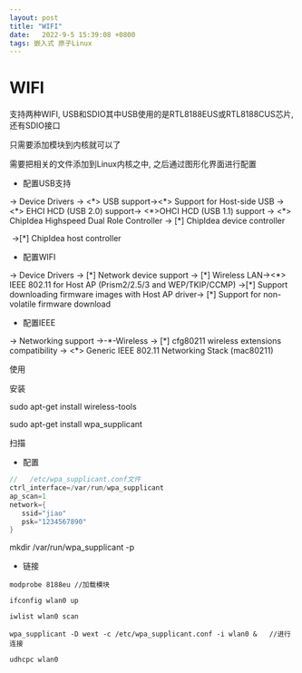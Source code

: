 ```yaml
---
layout: post
title: "WIFI" 
date:   2022-9-5 15:39:08 +0800
tags: 嵌入式 原子Linux 
---
```


# WIFI

支持两种WIFI, USB和SDIO其中USB使用的是RTL8188EUS或RTL8188CUS芯片, 还有SDIO接口

只需要添加模块到内核就可以了

需要把相关的文件添加到Linux内核之中, 之后通过图形化界面进行配置



+   配置USB支持

-> Device Drivers                                                                                                                                                                                                                         -> <\*> USB support-><\*> Support for Host-side USB -> <\*> EHCI HCD (USB 2.0) support-> <\*>OHCI HCD (USB 1.1) support       -> <\*> ChipIdea Highspeed Dual Role Controller   -> [\*] ChipIdea device controller

​																									->[*] ChipIdea host controller 

+   配置WIFI

-> Device Drivers                                                                                                                                                                                                                         -> [\*] Network device support                                                                                                                                                         -> [\*] Wireless LAN-><*> IEEE 802.11 for Host AP (Prism2/2.5/3 and WEP/TKIP/CCMP)       ->[\*] Support downloading firmware images with Host AP driver-> [\*] Support for non-volatile firmware download

+   配置IEEE

-> Networking support                                                                                                     ->-\*-Wireless                                                                                                       -> [\*] cfg80211 wireless extensions compatibility   -> <\*> Generic IEEE 802.11 Networking Stack (mac80211)





使用

安装

sudo apt-get install wireless-tools

sudo apt-get install wpa_supplicant

扫描

+   配置

```c
//   /etc/wpa_supplicant.conf文件
ctrl_interface=/var/run/wpa_supplicant
ap_scan=1
network={
   ssid="jiao"
   psk="1234567890"
}


```

mkdir /var/run/wpa_supplicant -p

+   链接

```
modprobe 8188eu	//加载模块

ifconfig wlan0 up

iwlist wlan0 scan

wpa_supplicant -D wext -c /etc/wpa_supplicant.conf -i wlan0 &   //进行连接

udhcpc wlan0 
```





